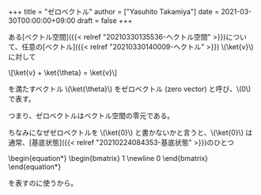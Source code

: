 +++
title = "ゼロベクトル"
author = ["Yasuhito Takamiya"]
date = 2021-03-30T00:00:00+09:00
draft = false
+++

ある[ベクトル空間]({{< relref "20210330135536-ヘクトル空間" >}})について、任意の[ベクトル]({{< relref "20210330140009-ヘクトル" >}}) \\(\ket{v}\\) に対して

\\[\ket{v} + \ket{\theta} = \ket{v}\\]

を満たすベクトル \\(\ket{\theta}\\) をゼロベクトル (zero vector) と呼び、\\(0\\) で表す。

つまり、ゼロベクトルはベクトル空間の零元である。

ちなみになぜゼロベクトルを \\(\ket{0}\\) と書かないかと言うと、\\(\ket{0}\\) は通常、[基底状態]({{< relref "20210224084353-基底状態" >}})のひとつ

\begin{equation\*}
  \begin{bmatrix}
    1 \newline
    0
  \end{bmatrix}
\end{equation\*}

を表すのに使うから。
